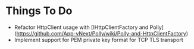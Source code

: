 # Things To Do
* Refactor HttpClient usage with [IHttpClientFactory and Polly] (https://github.com/App-vNext/Polly/wiki/Polly-and-HttpClientFactory)
* Implement support for PEM private key format for TCP TLS transport